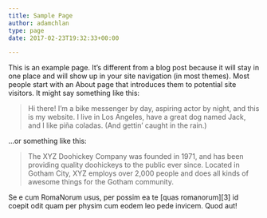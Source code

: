 ```yaml
---
title: Sample Page
author: adamchlan
type: page
date: 2017-02-23T19:32:33+00:00

---
```

This is an example page. It&#8217;s different from a blog post because it will stay in one place and will show up in your site navigation (in most themes). Most people start with an About page that introduces them to potential site visitors. It might say something like this:

> Hi there! I&#8217;m a bike messenger by day, aspiring actor by night, and this is my website. I live in Los Angeles, have a great dog named Jack, and I like pi&#241;a coladas. (And gettin&#8217; caught in the rain.)

&#8230;or something like this:

> The XYZ Doohickey Company was founded in 1971, and has been providing quality doohickeys to the public ever since. Located in Gotham City, XYZ employs over 2,000 people and does all kinds of awesome things for the Gotham community.

Se e cum RomaNorum usus, per possim ea te [quas romanorum][3] id coepit odit quam per physim cum eodem leo pede invicem. Quod aut!

 [1]: http://forhugo.dev/wp-admin/